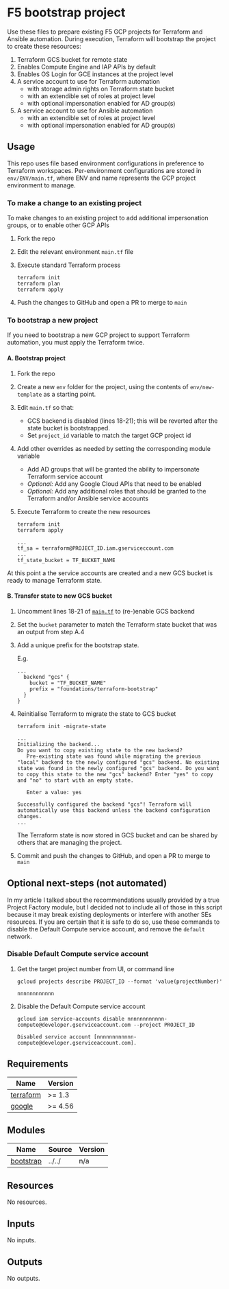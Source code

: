 # F5 bootstrap project

Use these files to prepare existing F5 GCP projects for Terraform and Ansible
automation. During execution, Terraform will bootstrap the project to create
these resources:

1. Terraform GCS bucket for remote state
1. Enables Compute Engine and IAP APIs by default
1. Enables OS Login for GCE instances at the project level
1. A service account to use for Terraform automation
   - with storage admin rights on Terraform state bucket
   - with an extendible set of roles at project level
   - with optional impersonation enabled for AD group(s)
1. A service account to use for Ansible automation
   - with an extendible set of roles at project level
   - with optional impersonation enabled for AD group(s)

## Usage

This repo uses file based environment configurations in preference to Terraform
workspaces. Per-environment configurations are stored in
`env/ENV/main.tf`, where ENV and name represents the GCP project
environment to manage.

### To make a change to an **existing** project

To make changes to an existing project to add additional impersonation groups,
or to enable other GCP APIs

1. Fork the repo
1. Edit the relevant environment `main.tf` file
1. Execute standard Terraform process

   ```shell
   terraform init
   terraform plan
   terraform apply
   ```

1. Push the changes to GitHub and open a PR to merge to `main`

### To bootstrap a **new** project

If you need to bootstrap a new GCP project to support Terraform automation, you
must apply the Terraform twice.

#### A. Bootstrap project

1. Fork the repo
1. Create a new `env` folder for the project, using the contents of `env/new-template`
   as a starting point.
1. Edit `main.tf` so that:
   - GCS backend is disabled (lines 18-21); this will be reverted after the state
     bucket is bootstrapped.
   - Set `project_id` variable to match the target GCP project id
1. Add other overrides as needed by setting the corresponding module variable
   - Add AD groups that will be granted the ability to impersonate Terraform
     service account
   - *Optional:* Add any Google Cloud APIs that need to be enabled
   - *Optional:* Add any additional roles that should be granted to the
     Terraform and/or Ansible service accounts
1. Execute Terraform to create the new resources

   ```shell
   terraform init
   terraform apply
   ```

   ```shell
   ...
   tf_sa = terraform@PROJECT_ID.iam.gserviceccount.com
   ...
   tf_state_bucket = TF_BUCKET_NAME
   ```

At this point a the service accounts are created and a new GCS bucket is ready to manage Terraform state.

#### B. Transfer state to new GCS bucket

1. Uncomment lines 18-21 of [`main.tf`](main.tf#L18) to (re-)enable GCS backend
1. Set the `bucket` parameter to match the Terraform state bucket that was an
   output from step A.4
1. Add a unique prefix for the bootstrap state.

   E.g.

   ```hcl
   ...
     backend "gcs" {
       bucket = "TF_BUCKET_NAME"
       prefix = "foundations/terraform-bootstrap"
     }
   }
   ```

1. Reinitialise Terraform to migrate the state to GCS bucket

   ```shell
   terraform init -migrate-state
   ```

   ```shell
   ...
   Initializing the backend...
   Do you want to copy existing state to the new backend?
      Pre-existing state was found while migrating the previous "local" backend to the newly configured "gcs" backend. No existing state was found in the newly configured "gcs" backend. Do you want to copy this state to the new "gcs" backend? Enter "yes" to copy and "no" to start with an empty state.

      Enter a value: yes

   Successfully configured the backend "gcs"! Terraform will automatically use this backend unless the backend configuration changes.
   ...
   ```

   The Terraform state is now stored in GCS bucket and can be shared by others that are managing the project.

1. Commit and push the changes to GitHub, and open a PR to merge to `main`

## Optional next-steps (not automated)

In my article I talked about the recommendations usually provided by a true
Project Factory module, but I decided not to include all of those in this script
because it may break existing deployments or interfere with another SEs
resources. If you are certain that it is safe to do so, use these commands to
disable the Default Compute service account, and remove the `default` network.

### Disable Default Compute service account

1. Get the target project number from UI, or command line

   ```shell
   gcloud projects describe PROJECT_ID --format 'value(projectNumber)'
   ```

   ```shell
   nnnnnnnnnnnn
   ```

1. Disable the Default Compute service account

   ```shell
   gcloud iam service-accounts disable nnnnnnnnnnnn-compute@developer.gserviceaccount.com --project PROJECT_ID
   ```

   ```shell
   Disabled service account [nnnnnnnnnnnn-compute@developer.gserviceaccount.com].
   ```

<!-- markdownlint-disable no-inline-html -->
<!-- BEGINNING OF PRE-COMMIT-TERRAFORM DOCS HOOK -->
## Requirements

| Name | Version |
|------|---------|
| <a name="requirement_terraform"></a> [terraform](#requirement\_terraform) | >= 1.3 |
| <a name="requirement_google"></a> [google](#requirement\_google) | >= 4.56 |

## Modules

| Name | Source | Version |
|------|--------|---------|
| <a name="module_bootstrap"></a> [bootstrap](#module\_bootstrap) | ../../ | n/a |

## Resources

No resources.

## Inputs

No inputs.

## Outputs

No outputs.
<!-- END OF PRE-COMMIT-TERRAFORM DOCS HOOK -->
<!-- markdownlint-enable no-inline-html -->
